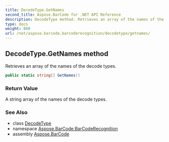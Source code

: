 ```yaml
---
title: DecodeType.GetNames
second_title: Aspose.BarCode for .NET API Reference
description: DecodeType method. Retrieves an array of the names of the decode types
type: docs
weight: 860
url: /net/aspose.barcode.barcoderecognition/decodetype/getnames/
---
```

## DecodeType.GetNames method

Retrieves an array of the names of the decode types.

```csharp
public static string[] GetNames()
```

### Return Value

A string array of the names of the decode types.

### See Also

* class [DecodeType](../)
* namespace [Aspose.BarCode.BarCodeRecognition](../../decodetype/)
* assembly [Aspose.BarCode](../../../)


